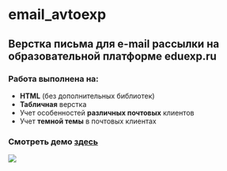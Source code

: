 # email_avtoexp

## Верстка письма для e-mail рассылки на образовательной платформе eduexp.ru

<h3>Работа выполнена на:</h3>
<ul>
    <li><b>HTML</b> (без дополнительных библиотек)</li>
    <li><b>Табличная</b> верстка</li>
    <li>Учет особенностей <b>различных почтовых</b> клиентов</li>
    <li>Учет <b>темной темы</b> в почтовых клиентах</li>
</ul>

<h3>Смотреть демо <a href='https://galimovanelli.github.io/email_avtoexp/'>здесь<a></h3>

<img src='https://sun9-73.userapi.com/impg/hbS_bImhV3zdioDbf3y9KqEwA6kDV8YNqyPDkw/r-QPyBX9E44.jpg?size=751x833&quality=96&sign=324dbf5be5a330d3002a1d6c8fd3a54c&type=album'>
